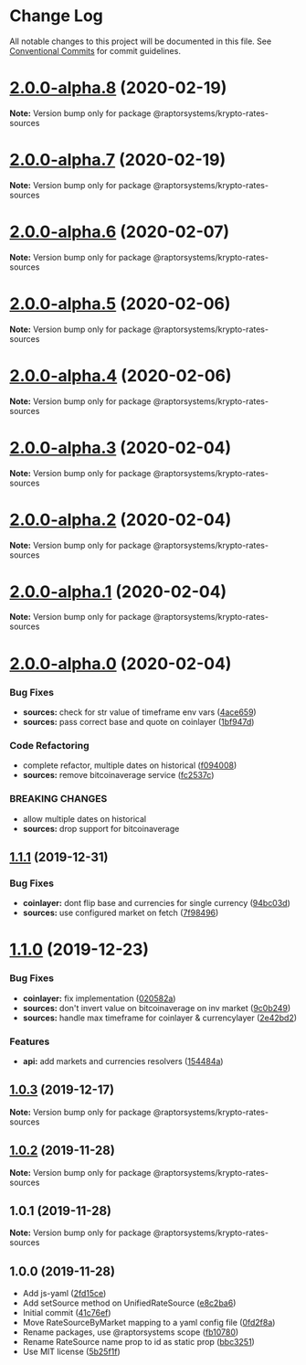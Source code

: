 # Change Log

All notable changes to this project will be documented in this file.
See [Conventional Commits](https://conventionalcommits.org) for commit guidelines.

# [2.0.0-alpha.8](https://github.com/raptorsystems/krypto-rates/compare/@raptorsystems/krypto-rates-sources@2.0.0-alpha.7...@raptorsystems/krypto-rates-sources@2.0.0-alpha.8) (2020-02-19)

**Note:** Version bump only for package @raptorsystems/krypto-rates-sources





# [2.0.0-alpha.7](https://github.com/raptorsystems/krypto-rates/compare/@raptorsystems/krypto-rates-sources@2.0.0-alpha.6...@raptorsystems/krypto-rates-sources@2.0.0-alpha.7) (2020-02-19)

**Note:** Version bump only for package @raptorsystems/krypto-rates-sources





# [2.0.0-alpha.6](https://github.com/raptorsystems/krypto-rates/compare/@raptorsystems/krypto-rates-sources@2.0.0-alpha.5...@raptorsystems/krypto-rates-sources@2.0.0-alpha.6) (2020-02-07)

**Note:** Version bump only for package @raptorsystems/krypto-rates-sources





# [2.0.0-alpha.5](https://github.com/raptorsystems/krypto-rates/compare/@raptorsystems/krypto-rates-sources@2.0.0-alpha.4...@raptorsystems/krypto-rates-sources@2.0.0-alpha.5) (2020-02-06)

**Note:** Version bump only for package @raptorsystems/krypto-rates-sources





# [2.0.0-alpha.4](https://github.com/raptorsystems/krypto-rates/compare/@raptorsystems/krypto-rates-sources@2.0.0-alpha.3...@raptorsystems/krypto-rates-sources@2.0.0-alpha.4) (2020-02-06)

**Note:** Version bump only for package @raptorsystems/krypto-rates-sources





# [2.0.0-alpha.3](https://github.com/raptorsystems/krypto-rates/compare/@raptorsystems/krypto-rates-sources@2.0.0-alpha.2...@raptorsystems/krypto-rates-sources@2.0.0-alpha.3) (2020-02-04)

**Note:** Version bump only for package @raptorsystems/krypto-rates-sources





# [2.0.0-alpha.2](https://github.com/raptorsystems/krypto-rates/compare/@raptorsystems/krypto-rates-sources@2.0.0-alpha.1...@raptorsystems/krypto-rates-sources@2.0.0-alpha.2) (2020-02-04)

**Note:** Version bump only for package @raptorsystems/krypto-rates-sources





# [2.0.0-alpha.1](https://github.com/raptorsystems/krypto-rates/compare/@raptorsystems/krypto-rates-sources@2.0.0-alpha.0...@raptorsystems/krypto-rates-sources@2.0.0-alpha.1) (2020-02-04)

**Note:** Version bump only for package @raptorsystems/krypto-rates-sources





# [2.0.0-alpha.0](https://github.com/raptorsystems/krypto-rates/compare/@raptorsystems/krypto-rates-sources@1.1.1...@raptorsystems/krypto-rates-sources@2.0.0-alpha.0) (2020-02-04)


### Bug Fixes

* **sources:** check for str value of timeframe env vars ([4ace659](https://github.com/raptorsystems/krypto-rates/commit/4ace6596ba4a03c362c7fb2eae9539d9537595c2))
* **sources:** pass correct base and quote on coinlayer ([1bf947d](https://github.com/raptorsystems/krypto-rates/commit/1bf947d7f0c3d515ac0f9f32a3fb3ef212a4c89d))


### Code Refactoring

* complete refactor, multiple dates on historical ([f094008](https://github.com/raptorsystems/krypto-rates/commit/f0940080bb43b12dde2f3795a0623179a59ee29e))
* **sources:** remove bitcoinaverage service ([fc2537c](https://github.com/raptorsystems/krypto-rates/commit/fc2537c4926d9b9fc31638447c56cf6ee2e7bf70))


### BREAKING CHANGES

* allow multiple dates on historical
* **sources:** drop support for bitcoinaverage





## [1.1.1](https://github.com/raptorsystems/krypto-rates/compare/@raptorsystems/krypto-rates-sources@1.1.0...@raptorsystems/krypto-rates-sources@1.1.1) (2019-12-31)


### Bug Fixes

* **coinlayer:** dont flip base and currencies for single currency ([94bc03d](https://github.com/raptorsystems/krypto-rates/commit/94bc03dc9156a47914ddd1ca10c06fe5630ed232))
* **sources:** use configured market on fetch ([7f98496](https://github.com/raptorsystems/krypto-rates/commit/7f9849614311b80658d293c1946da4336ebd1390))





# [1.1.0](https://github.com/raptorsystems/krypto-rates/compare/@raptorsystems/krypto-rates-sources@1.0.3...@raptorsystems/krypto-rates-sources@1.1.0) (2019-12-23)


### Bug Fixes

* **coinlayer:** fix implementation ([020582a](https://github.com/raptorsystems/krypto-rates/commit/020582a0f19abcb79758515a28123906a09d39e6))
* **sources:** don't invert value on bitcoinaverage on inv market ([9c0b249](https://github.com/raptorsystems/krypto-rates/commit/9c0b249cbed6493c15642d7ff08a65d7c11b182e))
* **sources:** handle max timeframe for coinlayer & currencylayer ([2e42bd2](https://github.com/raptorsystems/krypto-rates/commit/2e42bd2af5938c8f83830d6939c35863daeba22c))


### Features

* **api:** add markets and currencies resolvers ([154484a](https://github.com/raptorsystems/krypto-rates/commit/154484a8095027bf0d66e31c745fc7c1ab562d49))





## [1.0.3](https://github.com/raptorsystems/krypto-rates/compare/@raptorsystems/krypto-rates-sources@1.0.2...@raptorsystems/krypto-rates-sources@1.0.3) (2019-12-17)

**Note:** Version bump only for package @raptorsystems/krypto-rates-sources





## [1.0.2](https://github.com/raptorsystems/krypto-rates/compare/@raptorsystems/krypto-rates-sources@1.0.1...@raptorsystems/krypto-rates-sources@1.0.2) (2019-11-28)

**Note:** Version bump only for package @raptorsystems/krypto-rates-sources





## 1.0.1 (2019-11-28)

**Note:** Version bump only for package @raptorsystems/krypto-rates-sources





## 1.0.0 (2019-11-28)

* Add js-yaml ([2fd15ce](https://github.com/raptorsystems/krypto-rates/commit/2fd15ce))
* Add setSource method on UnifiedRateSource ([e8c2ba6](https://github.com/raptorsystems/krypto-rates/commit/e8c2ba6))
* Initial commit ([41c76ef](https://github.com/raptorsystems/krypto-rates/commit/41c76ef))
* Move RateSourceByMarket mapping to a yaml config file ([0fd2f8a](https://github.com/raptorsystems/krypto-rates/commit/0fd2f8a))
* Rename packages, use @raptorsystems scope ([fb10780](https://github.com/raptorsystems/krypto-rates/commit/fb10780))
* Rename RateSource name prop to id as static prop ([bbc3251](https://github.com/raptorsystems/krypto-rates/commit/bbc3251))
* Use MIT license ([5b25f1f](https://github.com/raptorsystems/krypto-rates/commit/5b25f1f))
